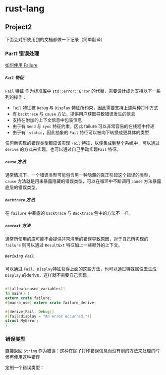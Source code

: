 # rust-lang

## Project2

下面会对所使用到的文档都做一下记录（简单翻译）

### Part1 错误处理

[如何使用 Failure](https://boats.gitlab.io/failure/fail.html)


##### `Fail` 特征

`Fail` 特征 作为标准库中 `std::error::Error` 的代替，需要设计成为支持以下一系列的操作：
- `Fail` 特征被 `Debug` 与 `Display` 特征所约束，因此需要支持上述两种打印方式
- 有 `backtrace` 与 `cause` 方法，提供用户获取导致错误发生的信息
- 支持在附加的上下文信息中包装信息
- 由于有 `Send` 与 `sync` 特征约束，因此 failure 可以非常容易的在线程中传递
- 由于有 `'static`，因此抽象的 `Fail` 特征可以被向下转换成更具体的类型

任何新实现的错误类型都应该实现 `Fail` 特征，以便集成到整个系统中，可以通过 `derive` 的方式来实现，也可以通过自己手动实现`Fail` 特征。

##### `cause` 方法

通常情况下，一个错误类型可能包含另一种隐藏的真正引起这个错误的类型，`cause` 方法就是用来暴露隐藏的错误类型，可以在循环中不断调用 `cause` 方法暴露底层的错误类型。

##### `backtrace` 方法

在 `failure` 中暴露的 `backtrace` 与 `Backtrace` 包中的方法不一样。

##### `context` 方法

通常所使用的库可能不会提供非常清晰的错误导致原因，对于自己所实现的 `failure` 则可以通过 `ResultExt` 特征加上一些额外的上下文。

##### `Deriving Fail`
可以通过 `Fail`、`Display`特征获得上面的这些方法，也可以通过特殊属性去生成 `Display` 的derive，这样就不需要自己实现。
```rust

#![allow(unused_variables)]
fn main() {
extern crate failure;
#[macro_use] extern crate failure_derive;

#[derive(Fail, Debug)]
#[fail(display = "An error occurred.")]
struct MyError;
}
```

### 错误类型

直接返回 `String` 作为错误：这种在除了打印错误信息而没有别的方法来处理的时候再使用这种错误

定制一个错误类型：


